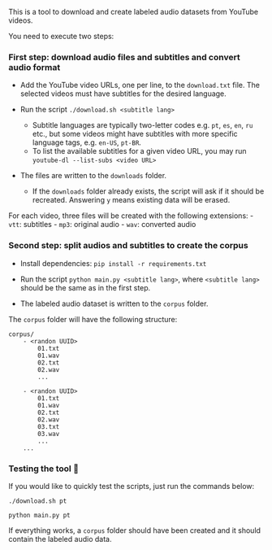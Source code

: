 This is a tool to download and create labeled audio datasets from YouTube videos.

You need to execute two steps:

### First step: download audio files and subtitles and convert audio format

 - Add the YouTube video URLs, one per line, to the `download.txt` file. The selected videos must have subtitles for the desired language.

 - Run the script `./download.sh <subtitle lang>`
    * Subtitle languages are typically two-letter codes e.g. `pt`, `es`, `en`, `ru` etc., but some videos might have subtitles with more specific language tags, e.g. `en-US`, `pt-BR`.
    * To list the available subtitles for a given video URL, you may run
      `youtube-dl --list-subs <video URL>`

 - The files are written to the `downloads` folder. 
    * If the `downloads` folder already exists, the script will ask if it should be recreated. Answering `y` means existing data will be erased.
 
 For each video, three files will be created with the following extensions:
    - `vtt`: subtitles
    - `mp3`: original audio
    - `wav`: converted audio

### Second step: split audios and subtitles to create the corpus

- Install dependencies: `pip install -r requirements.txt` 

- Run the script `python main.py <subtitle lang>`, where `<subtitle lang>` should be the same as in the first step.

- The labeled audio dataset is written to the `corpus` folder.

The `corpus` folder will have the following structure:

```
corpus/
    - <randon UUID>
        01.txt
        01.wav
        02.txt
        02.wav
        ...
    
    - <randon UUID>
        01.txt
        01.wav
        02.txt
        02.wav
        03.txt
        03.wav
        ...
    ... 
```

### Testing the tool :rocket:

If you would like to quickly test the scripts, just run the commands below:

```
./download.sh pt
```

```
python main.py pt
```

If everything works, a `corpus` folder should have been created and it should contain the labeled audio data.
